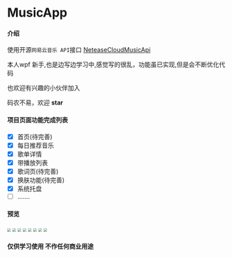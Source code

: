 # MusicApp

#### 介绍

使用开源`网易云音乐 API`接口 [NeteaseCloudMusicApi]( https://github.com/Binaryify/NeteaseCloudMusicApi) 

本人wpf 新手,也是边写边学习中,感觉写的很乱，功能虽已实现,但是会不断优化代码

也欢迎有兴趣的小伙伴加入

码农不易，欢迎 **star** 

####  项目页面功能完成列表

- [x] 首页(待完善)
- [x] 每日推荐音乐
- [x] 歌单详情
- [x] 带播放列表
- [x] 歌词页(待完善)
- [x] 换肤功能(待完善)
- [x] 系统托盘
- [ ] .......

#### 预览

<img src="https://gitee.com/liu_guo_feng/music-app/raw/mvvm/images/img1.png" style="zoom:50%;" />

<img src="https://gitee.com/liu_guo_feng/music-app/raw/mvvm/images/img6.png" style="zoom:50%;" />

<img src="https://gitee.com/liu_guo_feng/music-app/raw/mvvm/images/img2.png" style="zoom:50%;" />

<img src="https://gitee.com/liu_guo_feng/music-app/raw/mvvm/images/img3.png" style="zoom:50%;" />

<img src="https://gitee.com/liu_guo_feng/music-app/raw/mvvm/images/img4.png" style="zoom:50%;" />

<img src="https://gitee.com/liu_guo_feng/music-app/raw/mvvm/images/img7.png" style="zoom: 50%;" />

<img src="https://gitee.com/liu_guo_feng/music-app/raw/mvvm/images/img8.png" style="zoom: 50%;" />

<img src="https://gitee.com/liu_guo_feng/music-app/raw/mvvm/images/img5.png" style="zoom: 50%;" />



#### 仅供学习使用 不作任何商业用途
